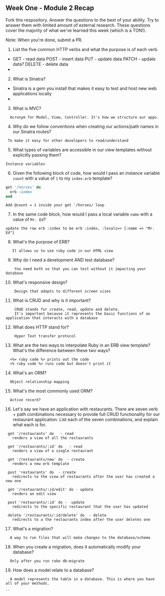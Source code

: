 ## Week One - Module 2 Recap

Fork this respository. Answer the questions to the best of your ability. Try to answer them with limited amount of external research. These questions cover the majority of what we've learned this week (which is a TON!). 

Note: When you're done, submit a PR. 

1. List the five common HTTP verbs and what the purpose is of each verb.
*
  GET - read data
  POST - insert data
  PUT - update data
  PATCH - update data?
  DELETE - delete data
*
  
2. What is Sinatra?
*
  Sinatra is a gem you install that makes it easy to test and host new web applications locally
*
 
3. What is MVC?
```
  Acronym for Model, View, Controller. It's how we structure our apps. 
```

4. Why do we follow conventions when creating our actions/path names in our Sinatra routes?
 ```
  To make it easy for other developers to read/understand 
 ```
 
5. What types of variables are accessible in our view templates without explicitly passing them?
  ```
  Instance variables
 ```
  
6. Given the following block of code, how would I pass an instance variable `count` with a value of `1` to my `index.erb` template?
  
  ```ruby
  get '/horses' do
    erb :index
  end
  ```

```
Add @count = 1 inside your get '/horses/ loop
```

7. In the same code block, how would I pass a local variable `name` with a value of `Mr. Ed`?
  ```
  update the row erb :index to be erb :index, :locals=> {:name => "Mr. Ed"}
  ```

8. What's the purpose of ERB?
```
   It allows us to use ruby code in our HTML view
 ```
  
9. Why do I need a development AND test database?
```
    You need both so that you can test without it impacting your database
  ```

10. What's responsive design?
```
    Design that adapts to different screen sizes 
  ```
  
11. What is CRUD and why is it important?
```
    CRUD stands for create, read, update and delete.  
    It's important because it represents the basic functions of an application that interacts with a database
  ```
    
12. What does HTTP stand for? 
```
    Hyper Text transfer protocol
  ```
    
13. What are the two ways to interpolate Ruby in an ERB view template? What's the difference between these two ways?
```
  <%= ruby code %> prints out the code
  <% ruby code %> runs code but doesn't print it
```

14. What's an ORM?
```
  Object relationship mapping
 ```

15. What's the most commonly used ORM?  
```
  Active record?
```

16. Let's say we have an application with restaurants. There are seven verb + path combinations necessary to provide full CRUD functionality for our restaurant application. List each of the seven combinations, and explain what each is for.
 ```
  get '/restaurants' do   - read
    renders a view of all the restaurants 
  
  get '/restaurants/:id' do   - read
    renders a view of a single restaurant
  
  get '/restaurants/new' do  - create
    renders a new erb template 
  
  post 'restaurants' do  - create
    redirects to the view of restaurants after the user has created a new one
  
  get '/restaurants/:id/edit' do - update
    renders an edit view
  
  post 'restaurants/:id' do -  update
    redirects to the specific restaurant that the user has updated
  
  delete '/restaurants/:id/delete' do  - delete
    redirects to a the restaurants index after the user deletes one
 ```


17. What's a migration? 
```
  A way to run files that will make changes to the database/schema
 ```

18. When you create a migration, does it automatically modify your database?
```
  Only after you run rake db:migrate
 ```
  
19. How does a model relate to a database?
```
  A model represents the table in a database. This is where you have all of your methods.

``
